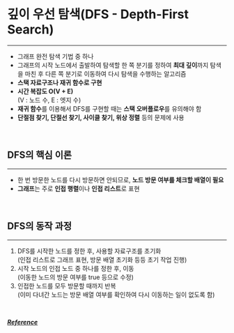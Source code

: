 # 깊이 우선 탐색(DFS - Depth-First Search)

---

- 그래프 완전 탐색 기법 중 하나
- 그래프의 시작 노드에서 출발하여 탐색할 한 쪽 분기를 정하여 **최대 깊이**까지 탐색을 마친 후 다른 쪽 분기로 이동하여 다시 탐색을 수행하는 알고리즘
- **스택 자료구조나 재귀 함수로 구현**
- **시간 복잡도 O(V + E)**   
(V : 노드 수, E : 엣지 수)
- **재귀 함수**를 이용해서 DFS를 구현할 때는 **스택 오버플로우**를 유의해야 함
- **단절점 찾기, 단절선 찾기, 사이클 찾기, 위상 정렬** 등의 문제에 사용

<br>

## DFS의 핵심 이론

---

- 한 번 방문한 노드를 다시 방문하면 안되므로, **노드 방문 여부를 체크할 배열이 필요**
- **그래프**는 주로 **인접 행렬**이나 **인접 리스트**로 표현

<br>

## DFS의 동작 과정

---

1. DFS를 시작한 노드를 정한 후, 사용할 자료구조를 초기화   
   (인접 리스트로 그래프 표현, 방문 배열 초기화 등등 초기 작업 진행) 
2. 시작 노드의 인접 노드 중 하나를 정한 후, 이동   
   (이동한 노드의 방문 여부를 true 등으로 수정)
3. 인접한 노드를 모두 방문할 때까지 반복   
   (이미 다녀간 노드는 방문 배열 여부를 확인하여 다시 이동하는 일이 없도록 함)

<br>

***[Reference](https://www.baeldung.com/java-depth-first-search)***